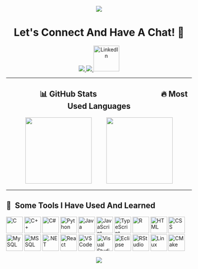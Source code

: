 <p align="center">
  <img src="https://capsule-render.vercel.app/api?type=waving&color=gradient&text=Hello!&height=100&section=header"/>
</p>

<h1 align="center">
  Let's Connect And Have A Chat! 💬
</h1>

<p align="center">
  <a href="https://instagram.com/kullaniciadiniz">
    <img src="https://github.com/user-attachments/assets/c8017274-5b7f-4f52-a6a4-e6932b6b89af/>
  </a>
  <a href="mailto:kullanicimaili@gmail.com">
    <img src="https://github.com/user-attachments/assets/d97ead56-7eab-4718-9ed6-0b4dc59a19bc/>
  </a>
  <a href="https://linkedin.com/in/kullaniciadiniz">
    <img src="https://img.icons8.com/color/60/linkedin.png" width="70" height="70" alt="LinkedIn" />
  </a>
</p>

---

<h2 align="center">&nbsp;&nbsp;&nbsp;&nbsp;&nbsp;&nbsp;&nbsp;&nbsp;&nbsp;&nbsp;&nbsp;&nbsp;&nbsp;&nbsp;&nbsp;&nbsp;📊 GitHub Stats&nbsp;&nbsp;&nbsp;&nbsp;&nbsp;&nbsp;&nbsp;&nbsp;&nbsp;&nbsp;&nbsp;&nbsp;&nbsp;&nbsp;&nbsp;&nbsp;&nbsp;&nbsp;&nbsp;&nbsp;&nbsp;&nbsp;&nbsp;&nbsp;&nbsp;&nbsp;&nbsp;&nbsp;&nbsp;&nbsp;&nbsp;&nbsp;&nbsp;&nbsp;&nbsp;🔥 Most Used Languages</h2>


<p align="center">
  <img height="180em" src="https://github-readme-stats.vercel.app/api?username=hamzaerengencalioglu&show_icons=true&theme=radical" style="margin-right: 20px;"/>
  &nbsp;&nbsp;&nbsp;
  <img height="180em" src="https://github-readme-stats.vercel.app/api/top-langs/?username=hamzaerengencalioglu&layout=compact&theme=radical"/>
</p>

---

<h2>🚀 &nbsp;Some Tools I Have Used And Learned</h2>
<p align="left">

  <!-- Languages -->
  <img src="https://cdn.jsdelivr.net/gh/devicons/devicon/icons/c/c-original.svg" alt="C" width="45" height="45"/>
  <img src="https://cdn.jsdelivr.net/gh/devicons/devicon/icons/cplusplus/cplusplus-original.svg" alt="C++" width="45" height="45"/>
  <img src="https://cdn.jsdelivr.net/gh/devicons/devicon/icons/csharp/csharp-original.svg" alt="C#" width="45" height="45"/>
  <img src="https://cdn.jsdelivr.net/gh/devicons/devicon/icons/python/python-original.svg" alt="Python" width="45" height="45"/>
  <img src="https://cdn.jsdelivr.net/gh/devicons/devicon/icons/java/java-original.svg" alt="Java" width="45" height="45"/>
  <img src="https://cdn.jsdelivr.net/gh/devicons/devicon/icons/javascript/javascript-original.svg" alt="JavaScript" width="45" height="45"/>
  <img src="https://cdn.jsdelivr.net/gh/devicons/devicon/icons/typescript/typescript-original.svg" alt="TypeScript" width="45" height="45"/>
  <img src="https://cdn.jsdelivr.net/gh/devicons/devicon/icons/r/r-original.svg" alt="R" width="45" height="45"/>
  <img src="https://cdn.jsdelivr.net/gh/devicons/devicon/icons/html5/html5-original.svg" alt="HTML" width="45" height="45"/>
  <img src="https://cdn.jsdelivr.net/gh/devicons/devicon/icons/css3/css3-original.svg" alt="CSS" width="45" height="45"/>

  <!-- Databases -->
  <img src="https://cdn.jsdelivr.net/gh/devicons/devicon/icons/mysql/mysql-original-wordmark.svg" alt="MySQL" width="45" height="45"/>
  <img src="https://cdn.jsdelivr.net/gh/devicons/devicon/icons/microsoftsqlserver/microsoftsqlserver-plain-wordmark.svg" alt="MSSQL" width="45" height="45"/>

  <!-- Frameworks / Runtime -->
  <img src="https://cdn.jsdelivr.net/gh/devicons/devicon/icons/dot-net/dot-net-original.svg" alt=".NET" width="45" height="45"/>
  <img src="https://cdn.jsdelivr.net/gh/devicons/devicon/icons/react/react-original.svg" alt="React" width="45" height="45"/>

  <!-- Tools / Environments -->
  <img src="https://cdn.jsdelivr.net/gh/devicons/devicon/icons/vscode/vscode-original.svg" alt="VSCode" width="45" height="45"/>
  <img src="https://cdn.jsdelivr.net/gh/devicons/devicon/icons/visualstudio/visualstudio-plain.svg" alt="Visual Studio" width="45" height="45"/>
  <img src="https://cdn.jsdelivr.net/gh/devicons/devicon/icons/eclipse/eclipse-original.svg" alt="Eclipse" width="45" height="45"/>
  <img src="https://cdn.jsdelivr.net/gh/devicons/devicon/icons/rstudio/rstudio-original.svg" alt="RStudio" width="45" height="45"/>
  <img src="https://cdn.jsdelivr.net/gh/devicons/devicon/icons/linux/linux-original.svg" alt="Linux" width="45" height="45"/>
  <img src="https://cdn.jsdelivr.net/gh/devicons/devicon/icons/cmake/cmake-original.svg" alt="CMake" width="45" height="45"/>
</p>

<p align="center">
  <img src="https://capsule-render.vercel.app/api?type=waving&color=gradient&height=100&section=footer"/>
</p>
